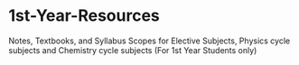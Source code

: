 # 1st-Year-Resources
Notes, Textbooks, and Syllabus Scopes for Elective Subjects, Physics cycle subjects and Chemistry cycle subjects (For 1st Year Students only)
